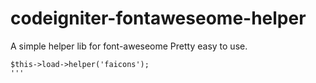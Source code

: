 # codeigniter-fontaweseome-helper
A simple helper lib for font-aweseome
Pretty easy to use.

```
$this->load->helper('faicons');
'''
